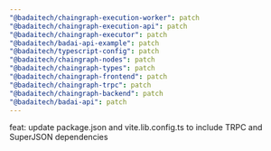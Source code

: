 ```yaml
---
"@badaitech/chaingraph-execution-worker": patch
"@badaitech/chaingraph-execution-api": patch
"@badaitech/chaingraph-executor": patch
"@badaitech/badai-api-example": patch
"@badaitech/typescript-config": patch
"@badaitech/chaingraph-nodes": patch
"@badaitech/chaingraph-types": patch
"@badaitech/chaingraph-frontend": patch
"@badaitech/chaingraph-trpc": patch
"@badaitech/chaingraph-backend": patch
"@badaitech/badai-api": patch
---
```


feat: update package.json and vite.lib.config.ts to include TRPC and SuperJSON dependencies
